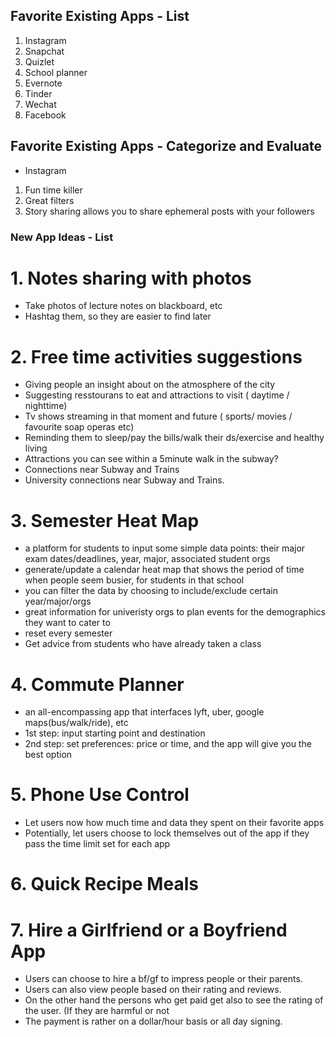 ## Favorite Existing Apps - List
1. Instagram
2. Snapchat
3. Quizlet
4. School planner
5. Evernote
6. Tinder 
7. Wechat 
8. Facebook

## Favorite Existing Apps - Categorize and Evaluate
- Instagram 
1. Fun time killer
2. Great filters
3. Story sharing allows you to share ephemeral posts with your followers

### New App Ideas - List 

# 1. Notes sharing with photos
- Take photos of lecture notes on blackboard, etc
- Hashtag them, so they are easier to find later

# 2. Free time activities suggestions
- Giving people an insight about on the atmosphere of the city
- Suggesting resstourans to eat and attractions to visit ( daytime / nighttime)
- Tv shows streaming in that moment and future  ( sports/ movies / favourite soap operas etc)
- Reminding them to sleep/pay the bills/walk their ds/exercise and healthy living
- Attractions you can see within a 5minute walk in the subway? 
- Connections near Subway and Trains
- University connections near Subway and Trains.

# 3. Semester Heat Map 
- a platform for students to input some simple data points: their major exam dates/deadlines, year, major, associated student orgs
- generate/update a calendar heat map that shows the period of time when people seem busier, for students in that school
- you can filter the data by choosing to include/exclude certain year/major/orgs
- great information for univeristy orgs to plan events for the demographics they want to cater to
- reset every semester
- Get advice from students who have already taken a class

# 4. Commute Planner
- an all-encompassing app that interfaces lyft, uber, google maps(bus/walk/ride), etc
- 1st step: input starting point and destination
- 2nd step: set preferences: price or time, and the app will give you the best option

# 5. Phone Use Control
- Let users now how much time and data they spent on their favorite apps
- Potentially, let users choose to lock themselves out of the app if they pass the time limit set for each app

# 6. Quick Recipe Meals

# 7. Hire a Girlfriend or a Boyfriend App 
- Users can choose to hire a bf/gf to impress people or their parents.
- Users can also view people based on their rating and reviews.
- On the other hand the persons who get paid get also to see the rating of the user. (If they are harmful or not
- The payment is rather on a dollar/hour basis or all day signing.

